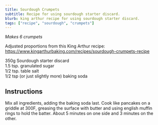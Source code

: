 ```yaml
---
title: Sourdough Crumpets
subtitle: Recipe for using sourdough starter discard.
blurb: king arthur recipe for using sourdough starter discard.
tags: ["recipe", "sourdough", "crumpets"]
---
```


*Makes 6 crumpets*

Adjusted proportions from this King Arthur recipe: https://www.kingarthurbaking.com/recipes/sourdough-crumpets-recipe

350g Sourdough starter discard<br>
1.5 tsp. granulated sugar<br>
1/2 tsp. table salt<br>
1/2 tsp (or just slightly more) baking soda

## Instructions
Mix all ingredients, adding the baking soda last. Cook like pancakes on a griddle at 300F, greasing the surface with butter and using english muffin rings to hold the batter. About 5 minutes on one side and 3 minutes on the other.